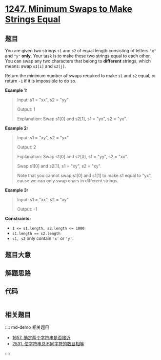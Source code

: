 # [1247. Minimum Swaps to Make Strings Equal](https://leetcode.com/problems/minimum-swaps-to-make-strings-equal/)

## 题目

You are given two strings `s1` and `s2` of equal length consisting of letters
`"x"` and `"y"` **only**. Your task is to make these two strings equal to each
other. You can swap any two characters that belong to **different** strings,
which means: swap `s1[i]` and `s2[j]`.

Return the minimum number of swaps required to make `s1` and `s2` equal, or
return `-1` if it is impossible to do so.



**Example 1:**

> Input: s1 = "xx", s2 = "yy"
> 
> Output: 1
> 
> Explanation: Swap s1[0] and s2[1], s1 = "yx", s2 = "yx".

**Example 2:**

> Input: s1 = "xy", s2 = "yx"
> 
> Output: 2
> 
> Explanation: Swap s1[0] and s2[0], s1 = "yy", s2 = "xx".
> 
> Swap s1[0] and s2[1], s1 = "xy", s2 = "xy".
> 
> Note that you cannot swap s1[0] and s1[1] to make s1 equal to "yx", cause we can only swap chars in different strings.

**Example 3:**

> Input: s1 = "xx", s2 = "xy"
> 
> Output: -1

**Constraints:**

  * `1 <= s1.length, s2.length <= 1000`
  * `s1.length == s2.length`
  * `s1, s2` only contain `'x'` or `'y'`.


## 题目大意

## 解题思路

## 代码

```javascript

```

## 相关题目

:::: md-demo 相关题目
- [1657. 确定两个字符串是否接近](https://leetcode.com/problems/determine-if-two-strings-are-close)
- [2531. 使字符串总不同字符的数目相等](https://leetcode.com/problems/make-number-of-distinct-characters-equal)

::::
